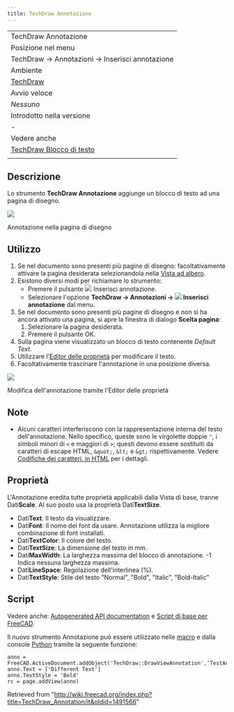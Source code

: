 ```yaml
---
title: TechDraw Annotazione
---
```

|  |
| --- |
| TechDraw Annotazione |
| Posizione nel menu |
| TechDraw → Annotazioni → Inserisci annotazione |
| Ambiente |
| [TechDraw](/TechDraw_Workbench/it "TechDraw Workbench/it") |
| Avvio veloce |
| *Nessuno* |
| Introdotto nella versione |
| - |
| Vedere anche |
| [TechDraw Blocco di testo](/TechDraw_RichTextAnnotation/it "TechDraw RichTextAnnotation/it") |
|  |

## Descrizione

Lo strumento **TechDraw Annotazione** aggiunge un blocco di testo ad una pagina di disegno.

![](/images/AnnotationSample.png)

Annotazione nella pagina di disegno

## Utilizzo

1. Se nel documento sono presenti più pagine di disegno: facoltativamente attivare la pagina desiderata selezionandola nella [Vista ad albero](/Tree_view/it "Tree view/it").
2. Esistono diversi modi per richiamare lo strumento:
   * Premere il pulsante ![](/images/TechDraw_Annotation.svg) Inserisci annotazione.
   * Selezionare l'opzione **TechDraw → Annotazioni → ![](/images/TechDraw_Annotation.svg) Inserisci annotazione** dal menu.
3. Se nel documento sono presenti più pagine di disegno e non si ha ancora attivato una pagina, si apre la finestra di dialogo **Scelta pagina**:
   1. Selezionare la pagina desiderata.
   2. Premere il pulsante OK.
4. Sulla pagina viene visualizzato un blocco di testo contenente *Default Text*.
5. Utilizzare l'[Editor delle proprietà](/Property_editor/it "Property editor/it") per modificare il testo.
6. Facoltativamente trascinare l'annotazione in una posizione diversa.

![](/images/UpdateAnnotation.png)

Modifica dell'annotazione tramite l'Editor delle proprietà

## Note

* Alcuni caratteri interferiscono con la rappresentazione interna del testo dell'annotazione. Nello specifico, queste sono le virgolette doppie `"`, i simboli minori di `<` e maggiori di `>`; questi devono essere sostituiti da caratteri di escape HTML,  `&quot;`, `&lt;` e `&gt;` rispettivamente. Vedere [Codifiche dei caratteri. in HTML](https://en.wikipedia.org/wiki/Character_encodings_in_HTML#HTML_character_references) per i dettagli.

## Proprietà

L'Annotazione eredita tutte proprietà applicabili dalla Vista di base, tranne Dati**Scale**. Al suo posto usa la proprietà Dati**TextSize**.

* Dati**Text**: Il testo da visualizzare.
* Dati**Font**: Il nome del font da usare. Annotazione utilizza la migliore combinazione di font installati.
* Dati**TextColor**: Il colore del testo.
* Dati**TextSize**: La dimensione del testo in mm.
* Dati**MaxWidth**: La larghezza massima del blocco di annotazione. -1 Indica nessuna larghezza massima.
* Dati**LineSpace**: Regolazione dell'interlinea (%).
* Dati**TextStyle**: Stile del testo "Normal", "Bold", "Italic", "Bold-Italic"

## Script

Vedere anche: [Autogenerated API documentation](https://freecad.github.io/SourceDoc/) e [Script di base per FreeCAD](/FreeCAD_Scripting_Basics/it "FreeCAD Scripting Basics/it").

Il nuovo strumento Annotazione può essere utilizzato nelle [macro](/Macros/it "Macros/it") e dalla console [Python](/Python/it "Python/it") tramite la seguente funzione:

```
anno = FreeCAD.ActiveDocument.addObject('TechDraw::DrawViewAnnotation','TestAnno')
anno.Text = ['Different Text']
anno.TextStyle = 'Bold'
rc = page.addView(anno)

```

Retrieved from "<http://wiki.freecad.org/index.php?title=TechDraw_Annotation/it&oldid=1491566>"